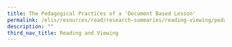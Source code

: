 ```yaml
---
title: The Pedagogical Practices of a 'Document Based Lesson'
permalink: /elis/resources/read/research-summaries/reading-viewing/pedagogical-practices-document-based-lesson/
description: ""
third_nav_title: Reading and Viewing
---
```

